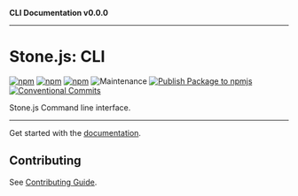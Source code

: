 **CLI Documentation v0.0.0**

***

# Stone.js: CLI

[![npm](https://img.shields.io/npm/l/@stone-js/cli)](https://opensource.org/licenses/Apache-2.0)
[![npm](https://img.shields.io/npm/v/@stone-js/cli)](https://www.npmjs.com/package/@stone-js/cli)
[![npm](https://img.shields.io/npm/dm/@stone-js/cli)](https://www.npmjs.com/package/@stone-js/cli)
![Maintenance](https://img.shields.io/maintenance/yes/2024)
[![Publish Package to npmjs](https://github.com/stonemjs/cli/actions/workflows/release.yml/badge.svg)](https://github.com/stonemjs/cli/actions/workflows/release.yml)
[![Conventional Commits](https://img.shields.io/badge/Conventional%20Commits-1.0.0-yellow.svg)](https://conventionalcommits.org)

Stone.js Command line interface.

---

Get started with the [documentation](https://stonejs.com/docs/deeper/cli).

## Contributing

See [Contributing Guide](https://github.com/stonemjs/cli/blob/main/CONTRIBUTING.md).
